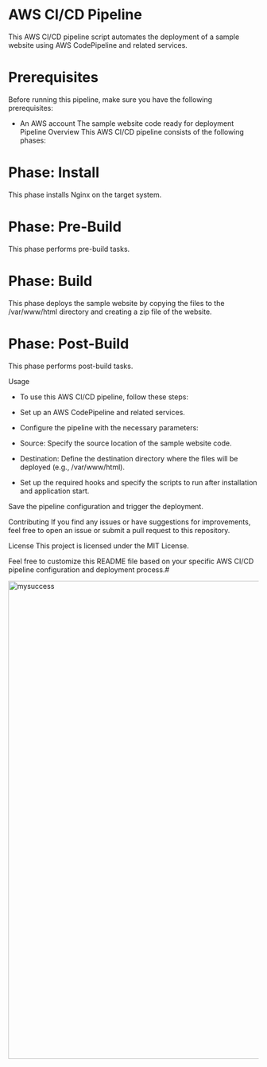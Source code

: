 # AWS CI/CD Pipeline
This AWS CI/CD pipeline script automates the deployment of a sample website using AWS CodePipeline and related services.

# Prerequisites
Before running this pipeline, make sure you have the following prerequisites:

- An AWS account
The sample website code ready for deployment
Pipeline Overview
This AWS CI/CD pipeline consists of the following phases:

# Phase: Install
This phase installs Nginx on the target system.

# Phase: Pre-Build
This phase performs pre-build tasks.

# Phase: Build
This phase deploys the sample website by copying the files to the /var/www/html directory and creating a zip file of the website.

# Phase: Post-Build
This phase performs post-build tasks.

Usage
- To use this AWS CI/CD pipeline, follow these steps:

- Set up an AWS CodePipeline and related services.

- Configure the pipeline with the necessary parameters:

- Source: Specify the source location of the sample website code.

- Destination: Define the destination directory where the files will be deployed (e.g., /var/www/html).
- Set up the required hooks and specify the scripts to run after installation and application start.

Save the pipeline configuration and trigger the deployment.

Contributing
If you find any issues or have suggestions for improvements, feel free to open an issue or submit a pull request to this repository.

License
This project is licensed under the MIT License.

Feel free to customize this README file based on your specific AWS CI/CD pipeline configuration and deployment process.# 

<img width="960" alt="mysuccess" src="https://github.com/Simrankhott/aws/assets/91006102/b8bb238b-4c02-4b03-9bee-0205362b7baa">
